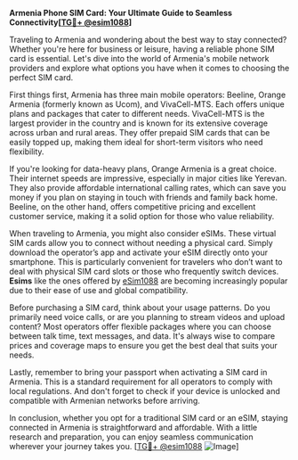 **Armenia Phone SIM Card: Your Ultimate Guide to Seamless Connectivity[[TG💪+ @esim1088](https://t.me/s/esim1088)]**

Traveling to Armenia and wondering about the best way to stay connected? Whether you're here for business or leisure, having a reliable phone SIM card is essential. Let's dive into the world of Armenia's mobile network providers and explore what options you have when it comes to choosing the perfect SIM card.

First things first, Armenia has three main mobile operators: Beeline, Orange Armenia (formerly known as Ucom), and VivaCell-MTS. Each offers unique plans and packages that cater to different needs. VivaCell-MTS is the largest provider in the country and is known for its extensive coverage across urban and rural areas. They offer prepaid SIM cards that can be easily topped up, making them ideal for short-term visitors who need flexibility.

If you're looking for data-heavy plans, Orange Armenia is a great choice. Their internet speeds are impressive, especially in major cities like Yerevan. They also provide affordable international calling rates, which can save you money if you plan on staying in touch with friends and family back home. Beeline, on the other hand, offers competitive pricing and excellent customer service, making it a solid option for those who value reliability.

When traveling to Armenia, you might also consider eSIMs. These virtual SIM cards allow you to connect without needing a physical card. Simply download the operator’s app and activate your eSIM directly onto your smartphone. This is particularly convenient for travelers who don’t want to deal with physical SIM card slots or those who frequently switch devices. **Esims** like the ones offered by [eSim1088](https://t.me/s/esim1088) are becoming increasingly popular due to their ease of use and global compatibility.

Before purchasing a SIM card, think about your usage patterns. Do you primarily need voice calls, or are you planning to stream videos and upload content? Most operators offer flexible packages where you can choose between talk time, text messages, and data. It's always wise to compare prices and coverage maps to ensure you get the best deal that suits your needs.

Lastly, remember to bring your passport when activating a SIM card in Armenia. This is a standard requirement for all operators to comply with local regulations. And don't forget to check if your device is unlocked and compatible with Armenian networks before arriving.

In conclusion, whether you opt for a traditional SIM card or an eSIM, staying connected in Armenia is straightforward and affordable. With a little research and preparation, you can enjoy seamless communication wherever your journey takes you. [[TG💪+ @esim1088](https://t.me/s/esim1088) ![Image](https://i.postimg.cc/Y0z9fWf4/image.png)]